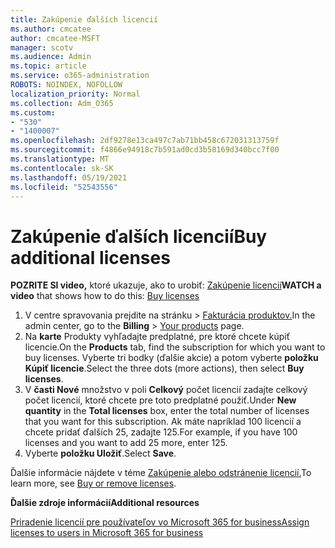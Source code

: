 ```yaml
---
title: Zakúpenie ďalších licencií
ms.author: cmcatee
author: cmcatee-MSFT
manager: scotv
ms.audience: Admin
ms.topic: article
ms.service: o365-administration
ROBOTS: NOINDEX, NOFOLLOW
localization_priority: Normal
ms.collection: Adm_O365
ms.custom:
- "530"
- "1400007"
ms.openlocfilehash: 2df9278e13ca497c7ab71bb458c672031313759f
ms.sourcegitcommit: f4866e94918c7b591ad0cd3b58169d340bcc7f00
ms.translationtype: MT
ms.contentlocale: sk-SK
ms.lasthandoff: 05/19/2021
ms.locfileid: "52543556"
---
```

# <a name="buy-additional-licenses"></a><span data-ttu-id="4ca96-102">Zakúpenie ďalších licencií</span><span class="sxs-lookup"><span data-stu-id="4ca96-102">Buy additional licenses</span></span>

<span data-ttu-id="4ca96-103">**POZRITE SI video,** ktoré ukazuje, ako to urobiť: [Zakúpenie licencií](https://go.microsoft.com/fwlink/p/?linkid=2154857)</span><span class="sxs-lookup"><span data-stu-id="4ca96-103">**WATCH a video** that shows how to do this: [Buy licenses](https://go.microsoft.com/fwlink/p/?linkid=2154857)</span></span>

1. <span data-ttu-id="4ca96-104">V centre spravovania prejdite na stránku  >  [Fakturácia produktov.](https://go.microsoft.com/fwlink/p/?linkid=842054)</span><span class="sxs-lookup"><span data-stu-id="4ca96-104">In the admin center, go to the **Billing** > [Your products](https://go.microsoft.com/fwlink/p/?linkid=842054) page.</span></span>
2. <span data-ttu-id="4ca96-105">Na **karte** Produkty vyhľadajte predplatné, pre ktoré chcete kúpiť licencie.</span><span class="sxs-lookup"><span data-stu-id="4ca96-105">On the **Products** tab, find the subscription for which you want to buy licenses.</span></span> <span data-ttu-id="4ca96-106">Vyberte tri bodky (ďalšie akcie) a potom vyberte **položku Kúpiť licencie**.</span><span class="sxs-lookup"><span data-stu-id="4ca96-106">Select the three dots (more actions), then select **Buy licenses**.</span></span>
3. <span data-ttu-id="4ca96-107">V **časti Nové** množstvo v poli **Celkový** počet licencií zadajte celkový počet licencií, ktoré chcete pre toto predplatné použiť.</span><span class="sxs-lookup"><span data-stu-id="4ca96-107">Under **New quantity** in the **Total licenses** box, enter the total number of licenses that you want for this subscription.</span></span> <span data-ttu-id="4ca96-108">Ak máte napríklad 100 licencií a chcete pridať ďalších 25, zadajte 125.</span><span class="sxs-lookup"><span data-stu-id="4ca96-108">For example, if you have 100 licenses and you want to add 25 more, enter 125.</span></span>
4. <span data-ttu-id="4ca96-109">Vyberte **položku Uložiť**.</span><span class="sxs-lookup"><span data-stu-id="4ca96-109">Select **Save**.</span></span>

<span data-ttu-id="4ca96-110">Ďalšie informácie nájdete v téme [Zakúpenie alebo odstránenie licencií.](/microsoft-365/commerce/licenses/buy-licenses)</span><span class="sxs-lookup"><span data-stu-id="4ca96-110">To learn more, see [Buy or remove licenses](/microsoft-365/commerce/licenses/buy-licenses).</span></span>

<span data-ttu-id="4ca96-111">**Ďalšie zdroje informácií**</span><span class="sxs-lookup"><span data-stu-id="4ca96-111">**Additional resources**</span></span>

[<span data-ttu-id="4ca96-112">Priradenie licencií pre používateľov vo Microsoft 365 for business</span><span class="sxs-lookup"><span data-stu-id="4ca96-112">Assign licenses to users in Microsoft 365 for business</span></span>](/microsoft-365/admin/manage/assign-licenses-to-users)